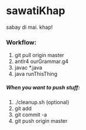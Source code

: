 # sawatiKhap
sabay di mai. khap!

### Workflow:
1. git pull origin master
2. antlr4 ourGrammar.g4
3. javac *.java
4. java runThisThing

##### When you want to push stuff:
1. ./cleanup.sh (optional)
2. git add <any files required to be added>
3. git commit -a
4. git push origin master

